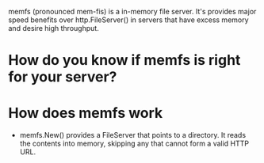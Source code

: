 memfs (pronounced mem-fis) is a in-memory file server. It's provides major speed benefits over http.FileServer() in servers that have excess memory and desire high throughput.

# How do you know if memfs is right for your server?

# How does memfs work
 * memfs.New() provides a FileServer that points to a directory. It reads the contents into memory, skipping any that cannot form a valid HTTP URL.